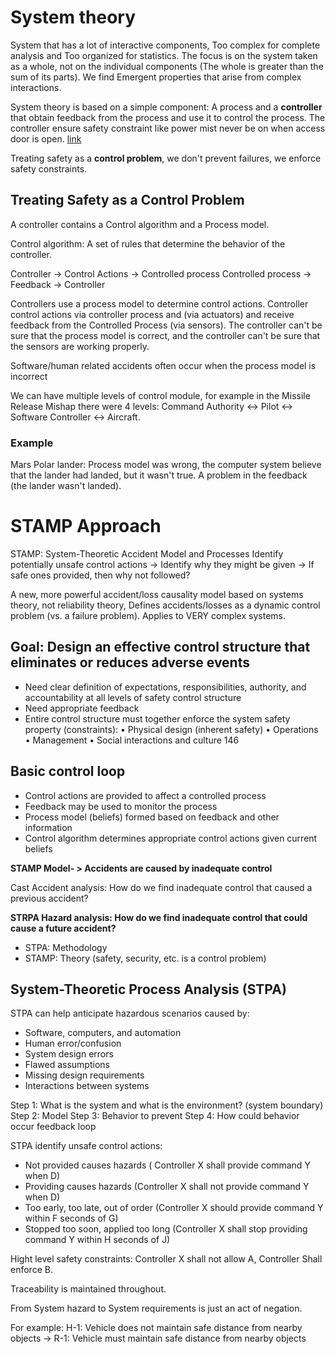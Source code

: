 # System theory

System that has a lot of interactive components, Too complex for complete analysis and Too organized for statistics.
The focus is on the system taken as a whole, not on the individual components (The whole is greater than the sum of its parts). We find Emergent properties that arise from complex interactions.

System theory is based on a simple component: A process and a **controller** that obtain feedback from the process and use it to control the process. 
The controller ensure safety constraint like power mist never be on when access door is open. [link](https://en.wikipedia.org/wiki/Systems_theory)

Treating safety as a **control problem**, we don't prevent failures, we enforce safety constraints.

## Treating Safety as a Control Problem

A controller contains a Control algorithm and a Process model.

Control algorithm: A set of rules that determine the behavior of the controller.

Controller -> Control Actions -> Controlled process
Controlled process -> Feedback -> Controller

Controllers use a process model to determine control actions.
Controller control actions via controller process and (via actuators) and receive feedback from the Controlled Process (via sensors). The controller can't be sure that the process model is correct, and the controller can't be sure that the sensors are working properly.

Software/human related accidents often occur when the process model is incorrect

We can have multiple levels of control module, for example in the Missile Release Mishap there were 4 levels: Command Authority <-> Pilot <-> Software Controller <-> Aircraft.

### Example

Mars Polar lander: Process model was wrong, the computer system believe that the lander had landed, but it wasn't true. A problem in the feedback (the lander wasn't landed).

# STAMP Approach

STAMP: System-Theoretic Accident Model and Processes
Identify potentially unsafe control actions -> Identify why they might be given -> If safe ones provided, then why not followed?

A new, more powerful accident/loss causality model based on systems theory, not reliability theory, Defines accidents/losses as a dynamic control problem (vs. a failure problem). Applies to VERY complex systems.

## Goal: Design an effective control structure that eliminates or reduces adverse events

- Need clear definition of expectations, responsibilities,
authority, and accountability at all levels of safety control
structure
- Need appropriate feedback
- Entire control structure must together enforce the system safety property (constraints):
    • Physical design (inherent safety)
    • Operations
    • Management
    • Social interactions and culture 146


## Basic control loop

- Control actions are provided to
affect a controlled process
- Feedback may be used to
monitor the process
- Process model (beliefs) formed
based on feedback and other
information
- Control algorithm determines
appropriate control actions given
current beliefs

**STAMP Model- > Accidents are caused by inadequate control**

Cast Accident analysis: How do we find inadequate control that caused a previous accident?

**STRPA Hazard analysis: How do we find inadequate control that could cause a future accident?**

- STPA: Methodology
- STAMP: Theory (safety, security, etc. is a control problem)

## System-Theoretic Process Analysis (STPA)

STPA can help anticipate hazardous scenarios caused by:
- Software, computers, and automation
- Human error/confusion
- System design errors
- Flawed assumptions
- Missing design requirements
- Interactions between systems

Step 1: What is the system and what is the environment? (system boundary)
Step 2: Model
Step 3: Behavior to prevent
Step 4: How could behavior occur feedback loop


STPA identify unsafe control actions:
- Not provided causes hazards ( Controller X shall provide command Y when D)
- Providing causes hazards (Controller X shall not provide command Y when D)
- Too early, too late, out of order (Controller X should provide command Y within F seconds of G)
- Stopped too soon, applied too long (Controller X shall stop providing command Y within H seconds of J)

Hight level safety constraints: Controller X shall not allow A, Controller Shall enforce B.

Traceability is maintained throughout. 

From System hazard to System requirements is just an act of negation.

For example:
H-1: Vehicle does not maintain safe distance from nearby objects -> R-1: Vehicle must maintain safe distance from nearby objects